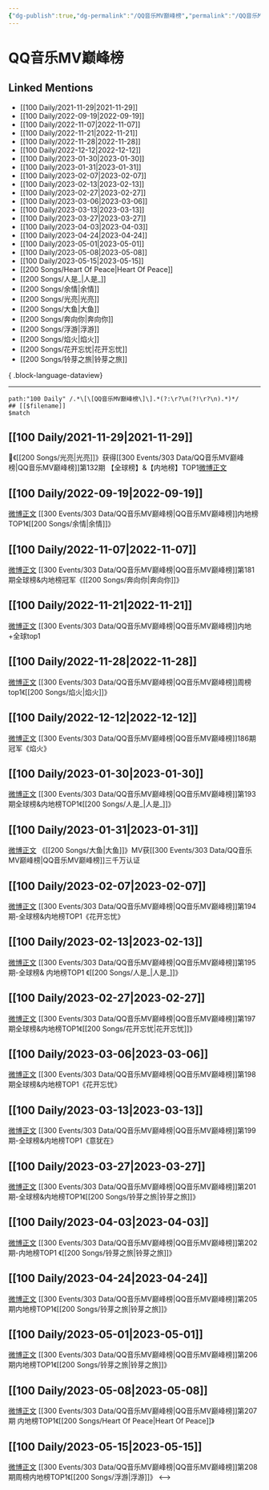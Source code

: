 ```yaml
---
{"dg-publish":true,"dg-permalink":"/QQ音乐MV巅峰榜","permalink":"/QQ音乐MV巅峰榜/","title":"QQ音乐MV巅峰榜","tags":[null],"created":"2022-11-24T03:45:30.000+08:00","updated":"2023-08-24T19:14:20.608+08:00"}
---
```


# QQ音乐MV巅峰榜

## Linked Mentions
- [[100 Daily/2021-11-29\|2021-11-29]]
- [[100 Daily/2022-09-19\|2022-09-19]]
- [[100 Daily/2022-11-07\|2022-11-07]]
- [[100 Daily/2022-11-21\|2022-11-21]]
- [[100 Daily/2022-11-28\|2022-11-28]]
- [[100 Daily/2022-12-12\|2022-12-12]]
- [[100 Daily/2023-01-30\|2023-01-30]]
- [[100 Daily/2023-01-31\|2023-01-31]]
- [[100 Daily/2023-02-07\|2023-02-07]]
- [[100 Daily/2023-02-13\|2023-02-13]]
- [[100 Daily/2023-02-27\|2023-02-27]]
- [[100 Daily/2023-03-06\|2023-03-06]]
- [[100 Daily/2023-03-13\|2023-03-13]]
- [[100 Daily/2023-03-27\|2023-03-27]]
- [[100 Daily/2023-04-03\|2023-04-03]]
- [[100 Daily/2023-04-24\|2023-04-24]]
- [[100 Daily/2023-05-01\|2023-05-01]]
- [[100 Daily/2023-05-08\|2023-05-08]]
- [[100 Daily/2023-05-15\|2023-05-15]]
- [[200 Songs/Heart Of Peace\|Heart Of Peace]]
- [[200 Songs/人是_\|人是_]]
- [[200 Songs/余情\|余情]]
- [[200 Songs/光亮\|光亮]]
- [[200 Songs/大鱼\|大鱼]]
- [[200 Songs/奔向你\|奔向你]]
- [[200 Songs/浮游\|浮游]]
- [[200 Songs/焰火\|焰火]]
- [[200 Songs/花开忘忧\|花开忘忧]]
- [[200 Songs/铃芽之旅\|铃芽之旅]]

{ .block-language-dataview}

---

```expander
path:"100 Daily" /.*\[\[QQ音乐MV巅峰榜\]\].*(?:\r?\n(?!\r?\n).*)*/
## [[$filename]]
$match
```
## [[100 Daily/2021-11-29\|2021-11-29]]
🎵《[[200 Songs/光亮\|光亮]]》获得[[300 Events/303 Data/QQ音乐MV巅峰榜\|QQ音乐MV巅峰榜]]第132期
【全球榜】&【内地榜】TOP1[微博正文](https://m.weibo.cn/6466290670/4708968591527287)

## [[100 Daily/2022-09-19\|2022-09-19]]
[微博正文](https://m.weibo.cn/2169129705/4815434870428998) [[300 Events/303 Data/QQ音乐MV巅峰榜\|QQ音乐MV巅峰榜]]内地榜TOP1《[[200 Songs/余情\|余情]]》
## [[100 Daily/2022-11-07\|2022-11-07]]
[微博正文](https://weibo.com/2169129705/MdVefmhmJ) [[300 Events/303 Data/QQ音乐MV巅峰榜\|QQ音乐MV巅峰榜]]第181期全球榜&内地榜冠军《[[200 Songs/奔向你\|奔向你]]》
## [[100 Daily/2022-11-21\|2022-11-21]]
[微博正文](https://m.weibo.cn/2169129705/4838266559792992) [[300 Events/303 Data/QQ音乐MV巅峰榜\|QQ音乐MV巅峰榜]]内地+全球top1
## [[100 Daily/2022-11-28\|2022-11-28]]
[微博正文](https://m.weibo.cn/2169129705/4840794475990634) [[300 Events/303 Data/QQ音乐MV巅峰榜\|QQ音乐MV巅峰榜]]周榜top1《[[200 Songs/焰火\|焰火]]》
## [[100 Daily/2022-12-12\|2022-12-12]]
[微博正文](https://m.weibo.cn/2169129705/4845920749101408) [[300 Events/303 Data/QQ音乐MV巅峰榜\|QQ音乐MV巅峰榜]]186期冠军《焰火》
## [[100 Daily/2023-01-30\|2023-01-30]]
[微博正文](https://m.weibo.cn/2169129705/4863621123802288) [[300 Events/303 Data/QQ音乐MV巅峰榜\|QQ音乐MV巅峰榜]]第193期全球榜&内地榜TOP1《[[200 Songs/人是_\|人是_]]》
## [[100 Daily/2023-01-31\|2023-01-31]]
[微博正文](https://m.weibo.cn/2169129705/4863986027726739) 《[[200 Songs/大鱼\|大鱼]]》MV获[[300 Events/303 Data/QQ音乐MV巅峰榜\|QQ音乐MV巅峰榜]]三千万认证
## [[100 Daily/2023-02-07\|2023-02-07]]
[微博正文](https://m.weibo.cn/2169129705/4866517709885463) [[300 Events/303 Data/QQ音乐MV巅峰榜\|QQ音乐MV巅峰榜]]第194期-全球榜&内地榜TOP1《花开忘忧》
## [[100 Daily/2023-02-13\|2023-02-13]]
[微博正文](https://m.weibo.cn/2169129705/4868656804398143) [[300 Events/303 Data/QQ音乐MV巅峰榜\|QQ音乐MV巅峰榜]]第195期-全球榜& 内地榜TOP1 《[[200 Songs/人是_\|人是_]]》
## [[100 Daily/2023-02-27\|2023-02-27]]
[微博正文](https://weibo.com/2169129705/4873827126873959) [[300 Events/303 Data/QQ音乐MV巅峰榜\|QQ音乐MV巅峰榜]]第197期全球榜&内地榜TOP1《[[200 Songs/花开忘忧\|花开忘忧]]》
## [[100 Daily/2023-03-06\|2023-03-06]]
[微博正文](https://weibo.com/2169129705/4876334901232328) [[300 Events/303 Data/QQ音乐MV巅峰榜\|QQ音乐MV巅峰榜]]第198期全球榜&内地榜TOP1《花开忘忧》
## [[100 Daily/2023-03-13\|2023-03-13]]
[微博正文](https://weibo.com/2169129705/4878882936984436) [[300 Events/303 Data/QQ音乐MV巅峰榜\|QQ音乐MV巅峰榜]]第199期-全球榜&内地榜TOP1《意犹在》
## [[100 Daily/2023-03-27\|2023-03-27]]
[微博正文](http://weibo.com/2169129705/Mzc884it4) [[300 Events/303 Data/QQ音乐MV巅峰榜\|QQ音乐MV巅峰榜]]第201期-全球榜&内地榜TOP1《[[200 Songs/铃芽之旅\|铃芽之旅]]》
## [[100 Daily/2023-04-03\|2023-04-03]]
[微博正文](http://weibo.com/2169129705/MAg7ciyPN) [[300 Events/303 Data/QQ音乐MV巅峰榜\|QQ音乐MV巅峰榜]]第202期-内地榜TOP1 《[[200 Songs/铃芽之旅\|铃芽之旅]]》
## [[100 Daily/2023-04-24\|2023-04-24]]
[微博正文](http://weibo.com/2169129705/MDufA5m0u) [[300 Events/303 Data/QQ音乐MV巅峰榜\|QQ音乐MV巅峰榜]]第205期内地榜TOP1《[[200 Songs/铃芽之旅\|铃芽之旅]]》
## [[100 Daily/2023-05-01\|2023-05-01]]
[微博正文](http://weibo.com/2169129705/MEy4phNHX) [[300 Events/303 Data/QQ音乐MV巅峰榜\|QQ音乐MV巅峰榜]]第206期内地榜TOP1《[[200 Songs/铃芽之旅\|铃芽之旅]]》
## [[100 Daily/2023-05-08\|2023-05-08]]
[微博正文](http://weibo.com/2169129705/MFzMjoHxd) [[300 Events/303 Data/QQ音乐MV巅峰榜\|QQ音乐MV巅峰榜]]第207期 内地榜TOP1《[[200 Songs/Heart Of Peace\|Heart Of Peace]]》
## [[100 Daily/2023-05-15\|2023-05-15]]
[微博正文](https://weibo.com/2169129705/4901736030147986) [[300 Events/303 Data/QQ音乐MV巅峰榜\|QQ音乐MV巅峰榜]]第208期周榜内地榜TOP1《[[200 Songs/浮游\|浮游]]》
<-->
